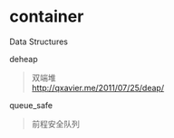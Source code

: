 container
=========

Data Structures

deheap  
>	双端堆  
>	http://qxavier.me/2011/07/25/deap/

queue_safe
>	前程安全队列


